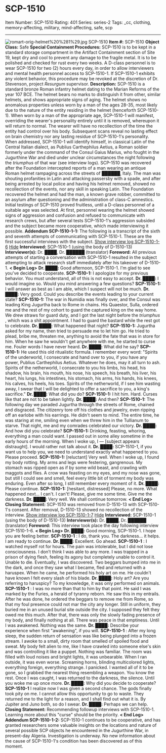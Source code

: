 # SCP-1510
Item Number: SCP-1510
Rating: 401
Series: series-2
Tags: _cc, clothing, memory-affecting, military, mind-affecting, safe, scp

---

![romart-orig-helmet%20%281%29.jpg](https://scp-wiki.wdfiles.com/local--files/scp-1510/romart-orig-helmet%20%281%29.jpg)
SCP-1510
**Item #:** SCP-1510
**Object Class:** Safe
**Special Containment Procedures:** SCP-1510 is to be kept in a standard storage compartment in the Artifact Containment section of Site 19, kept dry and cool to prevent any damage to the fragile metal. It is to be polished and checked for rust every two weeks. A D-class personnel is to wear SCP-1510 for two (2) hours every day, in order to allow interviewers and mental health personnel access to SCP-1510-1. If SCP-1510-1 exhibits any violent behavior, this procedure may be revoked at the discretion of Dr. Stevenson, project _Resurgum_ supervisor.
**Description:** SCP-1510 is a standard bronze Roman infantry helmet dating to the Marian Reforms of the year 107 BCE. The helmet bears no marks to distinguish it from other, similar helmets, and shows appropriate signs of aging. The helmet shows no anomalous properties unless worn by a man of the ages 28-35, most likely due to the nature of the entity residing in the helmet (henceforth SCP-1510-1). When worn by a man of the appropriate age, SCP-1510-1 will manifest, overriding the wearer's personality entirely until it is removed, whereupon it will return to normal. The wearer will have no recollection of the time the entity had control over his body. Subsequent scans reveal no lasting effect on brain chemistry nor any lasting residue of SCP-1510-1's personality.
When addressed, SCP-1510-1 will identify himself, in classical Latin of the Central Italian dialect, as Publius Carthephilus Aetius, a Roman soldier formerly under the command of the Consul Gaius Marius, who fought in the Jugurthine War and died under unclear circumstances the night following the _triumphus_ of that war (see interview logs).
SCP-1510 was recovered after the Foundation intercepted reports of a man wearing an antique Roman helmet rampaging across the streets of ██████, Italy. The man was shouting profanities in Latin and attacking passersby with a spade, and after being arrested by local police and having his helmet removed, showed no recollection of the events, nor any skill in speaking Latin. The Foundation recovered the helmet and had the man, a known grave robber, committed to an asylum after questioning and the administration of class-C amnestics. Initial testings of SCP-1510 proved fruitless, until a D-class personnel of a suitable age was selected. At first, personnel wearing the helmet showed signs of aggression and confusion and refused to communicate with research crews, but after several tests SCP-1510-1's aggression subsided and the subject became more cooperative, which made interviewing it possible.
**Addendum SCP-1510-1-1:** The following is a transcript of the sixth and seventh attempts of communicating with SCP-1510-1. These are the first successful interviews with the subject.
[Show interview log SCP-1510-1-6](javascript:;)
[Hide](javascript:;)
**Interviewed:** SCP-1510-1 (using the body of D-1510-13)
**Interviewer(s):** Dr. ████, Dr. ██████ (translator)
**Foreword:** All previous attempts of starting a conversation with SCP-1510-1 resulted in the subject attempting to attack research staff immediately after his takeover of D-1510-1.
**< Begin Log>**
**Dr. ████:** Good afternoon, SCP-1510-1. I'm glad to see you've decided to cooperate.
**SCP-1510-1:** I apologize for my previous behavior. You must understand, all of this is not easy to accept.
**Dr. ████:** I would imagine so. Would you mind answering a few questions?
**SCP-1510-1:** I will answer as best as I am able, which I suspect will not be much.
**Dr. ████:** Very good. Could you describe the events leading to your current state?
**SCP-1510-1:** The war in Numidia was finally over, and the Consul was leading King Jugurtha back to Rome in chains. His Quaestor, Sulla, ordered me and the rest of my cohort to guard the captured king on the way home. We drew straws for guard duty, and I got the last night before the _triumphus_ , which was a shit appointment. I had to guard the bastard while the rest got to celebrate.
**Dr. ████:** What happened that night?
**SCP-1510-1:** Jugurtha asked for my name, then tried to persuade me to let him go. He tried to plead, bribe me, threaten me, anything to avoid the fate that was in store for him. When he saw he wouldn't get anywhere with me, he started to curse me. Fouler words I have never heard.
**Dr. ████:** What did he say?
**SCP-1510-1:** He used this old ritualistic formula. I remember every word: "Spirits of the underworld, I consecrate and hand over to you, if you have any power, Publius Carthephilus Aetius. Whatever he does, may it all turn to ash. Spirits of the netherworld, I consecrate to you his limbs, his head, his shadow, his brain, his mouth, his nose, his speech, his breath, his liver, his heart, his lungs, his intestines, his stomach, his arms, his hands, his knees, his calves, his heels, his toes. Spirits of the netherworld, if I see him wasting away, I swear that I will be delighted to offer a sacrifice to you, a king's sacrifice."
**Dr. ████:** What did you do?
**SCP-1510-1:** I hit him. Hard. Curses like that are not to be taken lightly.
**Dr. ████:** And then?
**SCP-1510-1:** The following day we paraded Jugurtha through the streets of Rome, chained and disgraced. The citizenry tore off his clothes and jewelry, even ripping off an earlobe with his earrings. He didn't seem to mind. The entire time, he was staring at me, smiling even when we threw him in the Tullianum to starve. That night, me and my comrades celebrated our victory.
**Dr. ████:** And how did you celebrate?
**SCP-1510-1:** Drinking, feasting, whoring, everything a man could want. I passed out in some alley sometime in the early hours of the morning. When I woke up, I — [subject appears distraught]. I would rather not talk about it.
**Dr. ████:** SCP-1510-1, if you want us to help you, we need to understand exactly what happened to you. Please proceed.
**SCP-1510-1:** [reluctant] Very well. When I woke up, I found my body rotting. My arms and legs were festering, gangrenous. My stomach was ripped open as if by some wild beast, and crawling with maggots and flies. A crow was feasting on my eyes, and my nose was gone, but still I could see and smell, feel every little bit of torment my body was enduring. Even after so long, I still remember every moment of it.
**Dr. ████:** Please continue.
**SCP-1510-1:** [hesitant, distressed] Please, no more. What happened next… I can't. I can't! Please, give me some time. Give me the darkness.
**Dr. ████:** Very well. We shall continue tomorrow.
**< End Log>**
**Closing Statement:** SCP-1510 was removed from D-1510-13 with SCP-1510-1's consent. After removal, D-1510-13 showed no recollection of the interview.
[Show interview log SCP-1510-1-7](javascript:;)
[Hide](javascript:;)
**Interviewed:** SCP-1510-1 (using the body of D-1510-13)
**Interviewer(s):** Dr. ████, Dr. ██████ (translator)
**Foreword:** This interview took place the day following interview SCP-1510-1-6.
**< Begin Log>**
**Dr. ████:** Good morning, SCP-1510-1. I hope you are feeling better.
**SCP-1510-1** : I do, thank you. The darkness… it helps. I am ready to continue.
**Dr. ████:** Excellent. Go ahead.
**SCP-1510-1** : I watched myself rot for hours. The pain was intolerable, but I did not lose consciousness. I don’t think I was able to any more. I was trapped in a prison of dying flesh, feeling its agony but completely unable to control it. Unable to die. Eventually, I was discovered. Two beggars bumped into me in the dark, and once they saw what I became, fled and returned with a haruspex. When he came, he performed his holy art on me. He couldn't have known I felt every slash of his blade.
**Dr. ████:** Holy art? Are you referring to haruspicy? To my knowledge, it was only performed on animals.
**SCP-1510-1** : I was no more than that to him by that point. He said I was marked by the Furies, a herald of tyranny reborn. He saw this in my entrails. After he was done, he ordered the beggars to remove me from Rome, so that my foul presence could not mar the city any longer. Still in uniform, they buried me in an unused burial site outside the city. I supposed they felt they owed me this much. After that, there was only the slowly fading presence of my body, and finally nothing at all. There was peace in that emptiness. Until I was awakened. Nothing was the same.
**Dr. ████:** Describe your experience when first "awakening", if you will.
**SCP-1510-1** : After my long sleep, the sudden return of sensation was like being plunged into a frozen stream. I awoke to a small, dirty room that smelled of spoiled food and sweat. My body felt alien to me, like I have crawled into someone else's skin and was controlling it like a puppet. Nothing was familiar. The room was filled with loud noises and bright lights, it was unbearable. When I ran outside, it was even worse. Screaming horns, blinding multicolored lights, everything foreign, everything strange. I panicked. I wanted all of it to be gone, so I grabbed the nearest thing resembling a weapon. You know the rest. Once I was caught, I was returned to the darkness, the silence. Until you woke me up once more.
**Dr. ████:** Why did you decide to cooperate?
**SCP-1510-1** I realize now I was given a second chance. The gods finally took pity on me. I cannot allow this opportunity to go to waste. They returned me to the light for a reason, and I shall find out what it is. By Jupiter and Juno both, so do I swear.
**Dr. ████:** Perhaps we can help.
**Closing Statement:** Recommending followup interviews with SCP-1510-1. Learning more about this "curse" should be the priority.
**< End Log>**
**Addendum SCP-1510-1-2:** SCP-1510-1 continues to be cooperative, and has granted researchers some valuable insights on the locations and nature of several possible SCP objects he encountered in the Jugurthine War, in present-day Algeria. Investigation is underway. No new information about the cause of SCP-1510-1's condition has been discovered as of this moment.